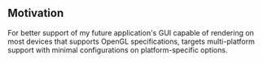 ## Motivation
For better support of my future application's GUI capable of rendering on most devices that supports OpenGL specifications, targets multi-platform support with minimal configurations on platform-specific options.
